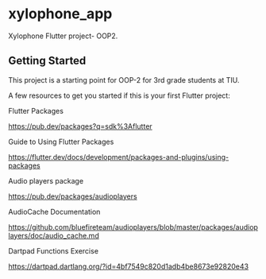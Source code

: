 # xylophone_app

Xylophone Flutter project- OOP2.

## Getting Started

This project is a starting point for OOP-2 for 3rd grade students at TIU.

A few resources to get you started if this is your first Flutter project:

Flutter Packages

https://pub.dev/packages?q=sdk%3Aflutter

Guide to Using Flutter Packages

https://flutter.dev/docs/development/packages-and-plugins/using-packages

Audio players package

https://pub.dev/packages/audioplayers

AudioCache Documentation

https://github.com/bluefireteam/audioplayers/blob/master/packages/audioplayers/doc/audio_cache.md

Dartpad Functions Exercise

https://dartpad.dartlang.org/?id=4bf7549c820d1adb4be8673e92820e43
